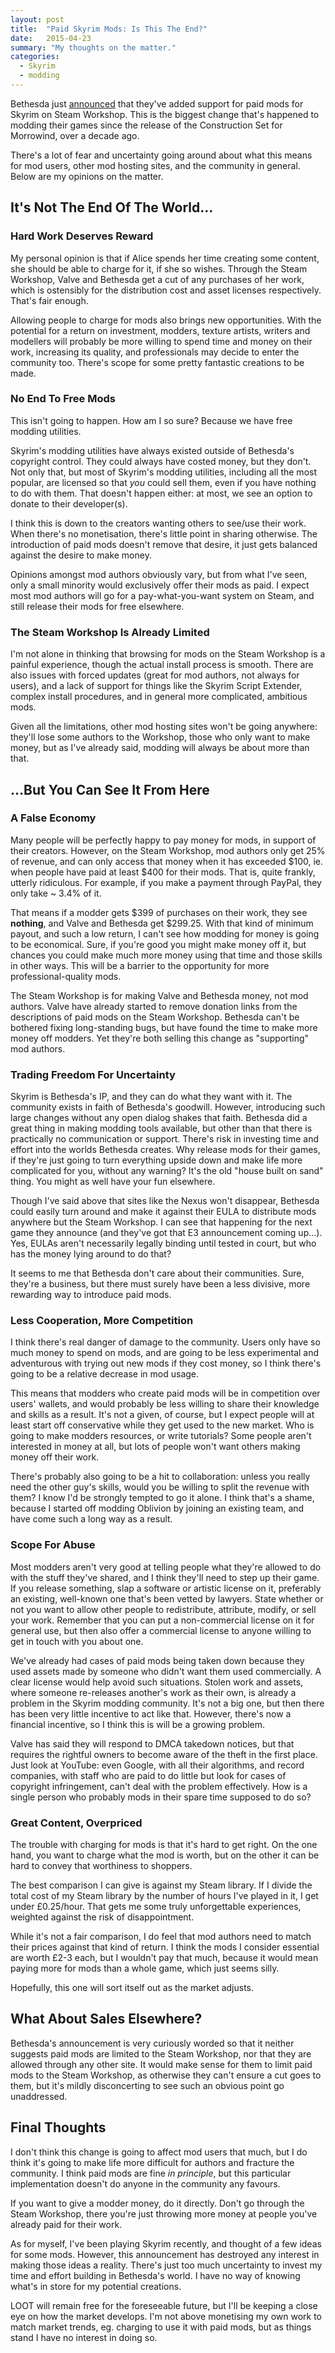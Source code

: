 ```yaml
---
layout: post
title:  "Paid Skyrim Mods: Is This The End?"
date:   2015-04-23
summary: "My thoughts on the matter."
categories:
  - Skyrim
  - modding
---
```


Bethesda just [announced](http://www.bethblog.com/2015/04/23/skyrim-workshop-now-supports-paid-mods/) that they've added support for paid mods for Skyrim on Steam Workshop. This is the biggest change that's happened to modding their games since the release of the Construction Set for Morrowind, over a decade ago.

There's a lot of fear and uncertainty going around about what this means for mod users, other mod hosting sites, and the community in general. Below are my opinions on the matter.

## It's Not The End Of The World...

### Hard Work Deserves Reward

My personal opinion is that if Alice spends her time creating some content, she should be able to charge for it, if she so wishes. Through the Steam Workshop, Valve and Bethesda get a cut of any purchases of her work, which is ostensibly for the distribution cost and asset licenses respectively. That's fair enough.

Allowing people to charge for mods also brings new opportunities. With the potential for a return on investment, modders, texture artists, writers and modellers will probably be more willing to spend time and money on their work, increasing its quality, and professionals may decide to enter the community too. There's scope for some pretty fantastic creations to be made.

### No End To Free Mods

This isn't going to happen. How am I so sure? Because we have free modding utilities.

Skyrim's modding utilities have always existed outside of Bethesda's copyright control. They could always have costed money, but they don't. Not only that, but most of Skyrim's modding utilities, including all the most popular, are licensed so that *you* could sell them, even if you have nothing to do with them. That doesn't happen either: at most, we see an option to donate to their developer(s).

I think this is down to the creators wanting others to see/use their work. When there's no monetisation, there's little point in sharing otherwise. The introduction of paid mods doesn't remove that desire, it just gets balanced against the desire to make money.

Opinions amongst mod authors obviously vary, but from what I've seen, only a small minority would exclusively offer their mods as paid. I expect most mod authors will go for a pay-what-you-want system on Steam, and still release their mods for free elsewhere.

### The Steam Workshop Is Already Limited

I'm not alone in thinking that browsing for mods on the Steam Workshop is a painful experience, though the actual install process is smooth. There are also issues with forced updates (great for mod authors, not always for users), and a lack of support for things like the Skyrim Script Extender, complex install procedures, and in general more complicated, ambitious mods.

Given all the limitations, other mod hosting sites won't be going anywhere: they'll lose some authors to the Workshop, those who only want to make money, but as I've already said, modding will always be about more than that.

## ...But You Can See It From Here

### A False Economy

Many people will be perfectly happy to pay money for mods, in support of their creators. However, on the Steam Workshop, mod authors only get 25% of revenue, and can only access that money when it has exceeded $100, ie. when people have paid at least $400 for their mods. That is, quite frankly, utterly ridiculous. For example, if you make a payment through PayPal, they only take ~ 3.4% of it.

That means if a modder gets $399 of purchases on their work, they see **nothing**, and Valve and Bethesda get $299.25. With that kind of minimum payout, and such a low return, I can't see how modding for money is going to be economical. Sure, if you're good you might make money off it, but chances you could make much more money using that time and those skills in other ways. This will be a barrier to the opportunity for more professional-quality mods.

The Steam Workshop is for making Valve and Bethesda money, not mod authors. Valve have already started to remove donation links from the descriptions of paid mods on the Steam Workshop. Bethesda can't be bothered fixing long-standing bugs, but have found the time to make more money off modders. Yet they're both selling this change as "supporting" mod authors.

### Trading Freedom For Uncertainty

Skyrim is Bethesda's IP, and they can do what they want with it. The community exists in faith of Bethesda's goodwill. However, introducing such large changes without any open dialog shakes that faith. Bethesda did a great thing in making modding tools available, but other than that there is practically no communication or support. There's risk in investing time and effort into the worlds Bethesda creates. Why release mods for their games, if they're just going to turn everything upside down and make life more complicated for you, without any warning? It's the old "house built on sand" thing. You might as well have your fun elsewhere.

Though I've said above that sites like the Nexus won't disappear, Bethesda could easily turn around and make it against their EULA to distribute mods anywhere but the Steam Workshop. I can see that happening for the next game they announce (and they've got that E3 announcement coming up...). Yes, EULAs aren't necessarily legally binding until tested in court, but who has the money lying around to do that?

It seems to me that Bethesda don't care about their communities. Sure, they're a business, but there must surely have been a less divisive, more rewarding way to introduce paid mods.

### Less Cooperation, More Competition

I think there's real danger of damage to the community. Users only have so much money to spend on mods, and are going to be less experimental and adventurous with trying out new mods if they cost money, so I think there's going to be a relative decrease in mod usage.

This means that modders who create paid mods will be in competition over users' wallets, and would probably be less willing to share their knowledge and skills as a result. It's not a given, of course, but I expect people will at least start off conservative while they get used to the new market. Who is going to make modders resources, or write tutorials? Some people aren't interested in money at all, but lots of people won't want others making money off their work.

There's probably also going to be a hit to collaboration: unless you really need the other guy's skills, would you be willing to split the revenue with them? I know I'd be strongly tempted to go it alone. I think that's a shame, because I started off modding Oblivion by joining an existing team, and have come such a long way as a result.

### Scope For Abuse

Most modders aren't very good at telling people what they're allowed to do with the stuff they've shared, and I think they'll need to step up their game. If you release something, slap a software or artistic license on it, preferably an existing, well-known one that's been vetted by lawyers. State whether or not you want to allow other people to redistribute, attribute, modify, or sell your work. Remember that you can put a non-commercial license on it for general use, but then also offer a commercial license to anyone willing to get in touch with you about one.

We've already had cases of paid mods being taken down because they used assets made by someone who didn't want them used commercially. A clear license would help avoid such situations. Stolen work and assets, where someone re-releases another's work as their own, is already a problem in the Skyrim modding community. It's not a big one, but then there has been very little incentive to act like that. However, there's now a financial incentive, so I think this is will be a growing problem.

Valve has said they will respond to DMCA takedown notices, but that requires the rightful owners to become aware of the theft in the first place. Just look at YouTube: even Google, with all their algorithms, and record companies, with staff who are paid to do little but look for cases of copyright infringement, can't deal with the problem effectively. How is a single person who probably mods in their spare time supposed to do so?

### Great Content, Overpriced

The trouble with charging for mods is that it's hard to get right. On the one hand, you want to charge what the mod is worth, but on the other it can be hard to convey that worthiness to shoppers.

The best comparison I can give is against my Steam library. If I divide the total cost of my Steam library by the number of hours I've played in it, I get under £0.25/hour. That gets me some truly unforgettable experiences, weighted against the risk of disappointment.

While it's not a fair comparison, I do feel that mod authors need to match their prices against that kind of return. I think the mods I consider essential are worth £2-3 each, but I wouldn't pay that much, because it would mean paying more for mods than a whole game, which just seems silly.

Hopefully, this one will sort itself out as the market adjusts.

## What About Sales Elsewhere?

Bethesda's announcement is very curiously worded so that it neither suggests paid mods are limited to the Steam Workshop, nor that they are allowed through any other site. It would make sense for them to limit paid mods to the Steam Workshop, as otherwise they can't ensure a cut goes to them, but it's mildly disconcerting to see such an obvious point go unaddressed.

## Final Thoughts

I don't think this change is going to affect mod users that much, but I do think it's going to make life more difficult for authors and fracture the community. I think paid mods are fine *in principle*, but this particular implementation doesn't do anyone in the community any favours.

If you want to give a modder money, do it directly. Don't go through the Steam Workshop, there you're just throwing more money at people you've already paid for their work.

As for myself, I've been playing Skyrim recently, and thought of a few ideas for some mods. However, this announcement has destroyed any interest in making those ideas a reality. There's just too much uncertainty to invest my time and effort building in Bethesda's world. I have no way of knowing what's in store for my potential creations.

LOOT will remain free for the foreseeable future, but I'll be keeping a close eye on how the market develops. I'm not above monetising my own work to match market trends, eg. charging to use it with paid mods, but as things stand I have no interest in doing so.
